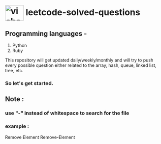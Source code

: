 # <a href="https://www.leetcode.com/vishalyadav28" target="blank"><img align="center" src="https://raw.githubusercontent.com/rahuldkjain/github-profile-readme-generator/master/src/images/icons/Social/leet-code.svg" alt="vishalyadav28" height="50" width="60" /></a> leetcode-solved-questions


  ## Programming languages -
  1. Python
  2. Ruby

This repository will get updated daily/weekly/monthly and will try to push every possible question either related to the array, hash, queue, linked list, tree, etc.
### So let's get started.


## Note : 
### use "-" instead of whitespace to search for the file 
### example : 
Remove Element
Remove-Element
